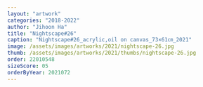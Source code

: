 ```yaml
---
layout: "artwork"
categories: "2018-2022"
author: "Jihoon Ha"
title: "Nightscape#26"
caption: "Nightscape#26_acrylic,oil on canvas_73×61㎝_2021"
image: /assets/images/artworks/2021/nightscape-26.jpg
thumb: /assets/images/artworks/2021/thumbs/nightscape-26.jpg
order: 22010548
sizeScore: 05
orderByYear: 2021072
---
```

